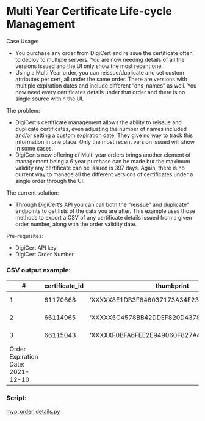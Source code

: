 <h1 id="multi-year-certificate-life-cycle-management">Multi Year Certificate Life-cycle Management</h1>
<p>Case Usage:</p>
<ul>
<li>You purchase any order from DigiCert and reissue the certificate often to deploy to multiple servers. You are now needing details of all the versions issued and the UI only show the most recent one.</li>
<li>Using a Multi Year order, you can reissue/duplicate and set custom attributes per cert, all under the same order. There are versions with multiple expiration dates and include different “dns_names” as well. You now need every certificates details under that order and there is no single source within the UI.</li>
</ul>
<p>The problem:</p>
<ul>
<li>DigiCert’s certificate management allows the ability to reissue and duplicate certificates, even adjusting the number of names included and/or setting a custom expiration date. They give no way to track this information in one place. Only the most recent version issued will show in some cases.</li>
<li>DigiCert’s new offering of Multi year orders brings another element of management being a 6 year purchase can be made but the maximum validity any certificate can be issued is 397 days. Again, there is no current way to manage all the different versions of certificates under a single order through the UI.</li>
</ul>
<p>The current solution:</p>
<ul>
<li>Through DigiCert’s API you can call both the “reissue” and duplicate" endpoints to get lists of the data you are after. This example uses those methods to export a CSV of any certificate details issued from a given order number, along with the order validity date.</li>
</ul>
<p>Pre-requisites:</p>
<ul>
<li>DigiCert API key</li>
<li>DigiCert Order Number</li>
</ul>
<h3 id="csv--output-example">CSV  output example:</h3>

<table>
<thead>
<tr>
<th>#</th>
<th>certificate_id</th>
<th>thumbprint</th>
<th>serial_number</th>
<th>common_name</th>
<th>dns_names</th>
<th>status</th>
<th>valid_till</th>
<th>days_left</th>
<th>type</th>
</tr>
</thead>
<tbody>
<tr>
<td>1</td>
<td>61170668</td>
<td>‘XXXXX8E1DB3F846037173A34E232C9XXXXXXXXXX’</td>
<td>‘XXXXX383EAB199955DB2EAXXXXXXXXXX’</td>
<td>‘<a href="http://domain.com">domain.com</a>’</td>
<td>“‘<a href="http://domain.com">domain.com</a>’  ‘<a href="http://www.domain.com">www.domain.com</a>’”</td>
<td>‘issued’</td>
<td>‘2021-10-23’</td>
<td>384</td>
<td>‘reissue’</td>
</tr>
<tr>
<td>2</td>
<td>66114965</td>
<td>‘XXXXX5C4578BB42DDEF820D4378FE0XXXXXXXXXX’</td>
<td>‘XXXXX2ACF5FCFE144E2725XXXXXXXXXX’</td>
<td>‘<a href="http://domain.com">domain.com</a>’</td>
<td>“‘<a href="http://domain.com">domain.com</a>’  ‘<a href="http://www.domain.com">www.domain.com</a>’”</td>
<td>‘issued’</td>
<td>‘2021-11-02’</td>
<td>394</td>
<td>‘reissue’</td>
</tr>
<tr>
<td>3</td>
<td>66115043</td>
<td>‘XXXXXF0BFA6FEE2E949060F827A44BXXXXXXXXXX’</td>
<td>‘XXXXX8B8CE07828558254XXXXXXXXXX’</td>
<td>‘<a href="http://domain.com">domain.com</a>’</td>
<td>“‘<a href="http://domain.com">domain.com</a>’  ‘<a href="http://www.domain.com">www.domain.com</a>’”</td>
<td>‘approved’</td>
<td>‘2021-11-01’</td>
<td>393</td>
<td>‘duplicate’</td>
</tr>
<tr>
<td>Order Expiration Date: 2021-12-10</td>
<td></td>
<td></td>
<td></td>
<td></td>
<td></td>
<td></td>
<td></td>
<td></td>
<td></td>
</tr>
</tbody>
</table><h3 id="script">Script:</h3>
<p><a href="https://github.com/remorseville/digicert_mutli_year_script/blob/main/myp_order_details.py">myp_order_details.py</a></p>

